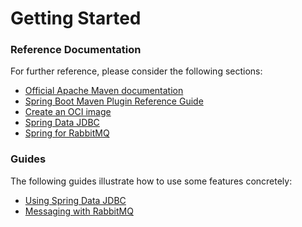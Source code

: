 # Getting Started

### Reference Documentation
For further reference, please consider the following sections:

* [Official Apache Maven documentation](https://maven.apache.org/guides/index.html)
* [Spring Boot Maven Plugin Reference Guide](https://docs.spring.io/spring-boot/docs/2.4.0/maven-plugin/reference/html/)
* [Create an OCI image](https://docs.spring.io/spring-boot/docs/2.4.0/maven-plugin/reference/html/#build-image)
* [Spring Data JDBC](https://docs.spring.io/spring-data/jdbc/docs/current/reference/html/)
* [Spring for RabbitMQ](https://docs.spring.io/spring-boot/docs/2.4.0/reference/htmlsingle/#boot-features-amqp)

### Guides
The following guides illustrate how to use some features concretely:

* [Using Spring Data JDBC](https://github.com/spring-projects/spring-data-examples/tree/master/jdbc/basics)
* [Messaging with RabbitMQ](https://spring.io/guides/gs/messaging-rabbitmq/)

